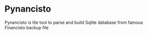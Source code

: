# Pynancisto
Pynancisto is lite tool to parse and build Sqlite database from famous Financisto backup file  
